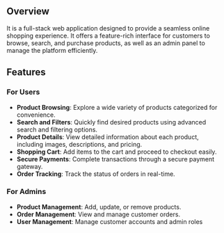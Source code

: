 ## Overview
It is a full-stack web application designed to provide a seamless online shopping experience. It offers a feature-rich interface for customers to browse, search, and purchase products, as well as an admin panel to manage the platform efficiently.

## Features

### For Users
- **Product Browsing**: Explore a wide variety of products categorized for convenience.
- **Search and Filters**: Quickly find desired products using advanced search and filtering options.
- **Product Details**: View detailed information about each product, including images, descriptions, and pricing.
- **Shopping Cart**: Add items to the cart and proceed to checkout easily.
- **Secure Payments**: Complete transactions through a secure payment gateway.
- **Order Tracking**: Track the status of orders in real-time.

### For Admins
- **Product Management**: Add, update, or remove products.
- **Order Management**: View and manage customer orders.
- **User Management**: Manage customer accounts and admin roles
